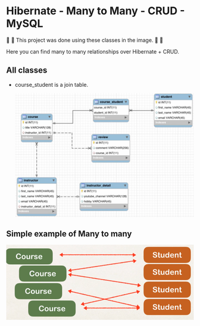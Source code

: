 #  Hibernate - Many to Many - CRUD - MySQL


:fallen_leaf:  :leaves: This project was done using these classes in the image. :leaves: :fallen_leaf:

Here you can find many to many relationships over Hibernate + CRUD.


## All classes 
- course_student is a join table.

  ![alt text](./bin/JoinTable2.png)

## Simple example of Many to many

  ![alt text](./bin/Many-To-Many.png)



  
  
  
  
